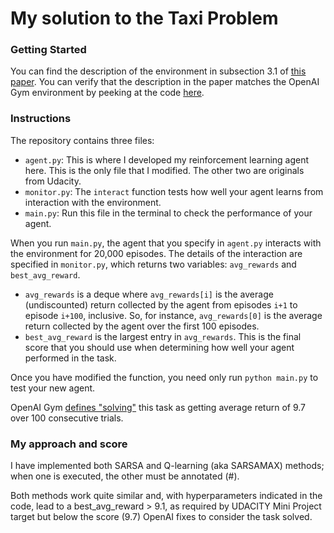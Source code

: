 # My solution to the Taxi Problem

### Getting Started

You can find the description of the environment in subsection 3.1 of [this paper](https://arxiv.org/pdf/cs/9905014.pdf).  You can verify that the description in the paper matches the OpenAI Gym environment by peeking at the code [here](https://github.com/openai/gym/blob/master/gym/envs/toy_text/taxi.py).


### Instructions

The repository contains three files:
- `agent.py`: This is where I developed my reinforcement learning agent here.  This is the only file that I modified. The other two are originals from Udacity.
- `monitor.py`: The `interact` function tests how well your agent learns from interaction with the environment.
- `main.py`: Run this file in the terminal to check the performance of your agent.

When you run `main.py`, the agent that you specify in `agent.py` interacts with the environment for 20,000 episodes.  The details of the interaction are specified in `monitor.py`, which returns two variables: `avg_rewards` and `best_avg_reward`.
- `avg_rewards` is a deque where `avg_rewards[i]` is the average (undiscounted) return collected by the agent from episodes `i+1` to episode `i+100`, inclusive.  So, for instance, `avg_rewards[0]` is the average return collected by the agent over the first 100 episodes.
- `best_avg_reward` is the largest entry in `avg_rewards`.  This is the final score that you should use when determining how well your agent performed in the task.


Once you have modified the function, you need only run `python main.py` to test your new agent.

OpenAI Gym [defines "solving"](https://gym.openai.com/envs/Taxi-v1/) this task as getting average return of 9.7 over 100 consecutive trials.  

### My approach and score
I have implemented both SARSA and Q-learning (aka SARSAMAX) methods; when one is executed, the other must be annotated (#).

Both methods work quite similar and, with hyperparameters indicated in the code, lead to a best_avg_reward > 9.1, as required by UDACITY Mini Project target but below the score (9.7) OpenAI fixes to consider the task solved.
